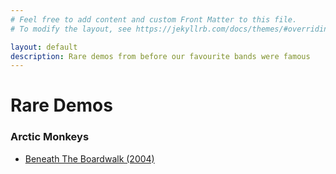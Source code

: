 ```yaml
---
# Feel free to add content and custom Front Matter to this file.
# To modify the layout, see https://jekyllrb.com/docs/themes/#overriding-theme-defaults

layout: default
description: Rare demos from before our favourite bands were famous
---
```


# Rare Demos

### Arctic Monkeys
- [Beneath The Boardwalk (2004)](/demos/beneath_the_boardwalk)
